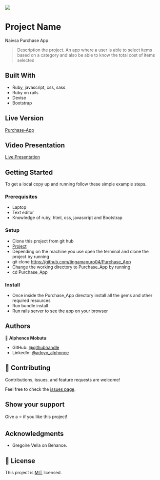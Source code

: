 ![](https://img.shields.io/badge/Microverse-blueviolet)

# Project Name
Naivsa Purchase App

> Description the project.
An app where a user is able to select items based on a category and also be able to know the total cost of items selected


## Built With

- Ruby, javascript, css, sass
- Ruby on rails
- Devise
- Bootstrap

## Live Version
[Purchase-App](https://naivas-purchase.herokuapp.com)

## Video Presentation
[Live Presentation](https://www.loom.com/share/1db585d82cb54eefb652e5e4e0d35908)


## Getting Started

To get a local copy up and running follow these simple example steps.

### Prerequisites
- Laptop
- Text editor
- Knowledge of ruby, html, css, javascript and Bootstrap

### Setup
- Clone this project from git hub
- [Project](https://github.com/tingamapuro04/Purchase_App)
- Depending on the machine you use open the terminal and clone the project by running
- git clone https://github.com/tingamapuro04/Purchase_App
- Change the working directory to Purchase_App by running
- cd Purchase_App


### Install
- Once inside the Purchase_App directory install all the gems and other required resources
- Run bundle install
- Run rails server to see the app on your browser


## Authors

👤 **Alphonce Mobutu**

- GitHub: [@githubhandle](https://github.com/tingamapuro04)
- LinkedIn: [@adoyo_alphonce](https://www.linkedin.com/in/adoyo-alphonce/)


## 🤝 Contributing

Contributions, issues, and feature requests are welcome!

Feel free to check the [issues page](https://github.com/tingamapuro04/Purchase_App/issues/10).

## Show your support

Give a ⭐️ if you like this project!

## Acknowledgments

- Gregoire Vella on Behance.


## 📝 License

This project is [MIT](./MIT.md) licensed.


